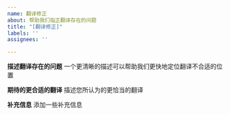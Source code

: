 ```yaml
---
name: 翻译修正
about: 帮助我们指正翻译存在的问题
title: "[翻译修正]"
labels: ''
assignees: ''

---
```


**描述翻译存在的问题**
一个更清晰的描述可以帮助我们更快地定位翻译不合适的位置

**期待的更合适的翻译**
描述您所认为的更恰当的翻译

**补充信息**
添加一些补充信息

